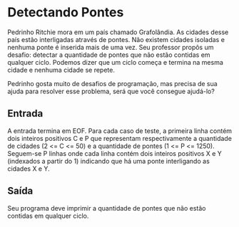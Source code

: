 # Detectando Pontes

Pedrinho Ritchie mora em um país chamado Grafolândia. As cidades desse país estão interligadas através de pontes. Não existem cidades isoladas e nenhuma ponte é inserida mais de uma vez. Seu professor propôs um desafio: detectar a quantidade de pontes que não estão contidas em qualquer ciclo. Podemos dizer que um ciclo começa e termina na mesma cidade e nenhuma cidade se repete.

Pedrinho gosta muito de desafios de programação, mas precisa de sua ajuda para resolver esse problema, será que você consegue ajudá-lo?

## Entrada

A entrada termina em EOF. Para cada caso de teste, a primeira linha contém dois inteiros positivos C e P que representam respectivamente a quantidade de cidades (2 <= C <= 50) e a quantidade de pontes (1 <= P <= 1250). Seguem-se P linhas onde cada linha contém dois inteiros positivos X e Y (indexados a partir do 1) indicando que há uma ponte interligando as cidades X e Y.

## Saída

Seu programa deve imprimir a quantidade de pontes que não estão contidas em qualquer ciclo.
